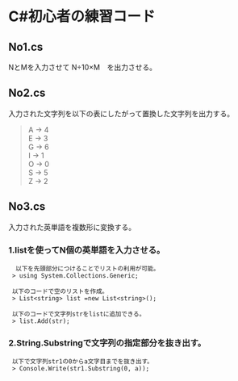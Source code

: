 
# C#初心者の練習コード


## No1.cs  
  NとMを入力させて N÷10×M　を出力させる。  
  
  
## No2.cs  
  入力された文字列を以下の表にしたがって置換した文字列を出力する。  
  >    A → 4  
      E → 3  
      G → 6  
      I → 1  
      O → 0  
      S → 5  
      Z → 2  
  
  
## No3.cs  
  入力された英単語を複数形に変換する。  
    
  ### 1.listを使ってN個の英単語を入力させる。  
      以下を先頭部分につけることでリストの利用が可能。  
     > using System.Collections.Generic;  
     
     以下のコードで空のリストを作成。  
     > List<string> list =new List<string>();  
     
     以下のコードで文字列strをlistに追加できる。  
     > list.Add(str);  
  
  ### 2.String.Substringで文字列の指定部分を抜き出す。
     以下で文字列str1の0からa文字目までを抜き出す。　　
     > Console.Write(str1.Substring(0, a));   
